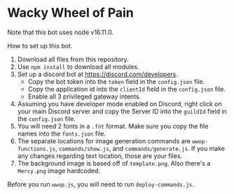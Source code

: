 # Wacky Wheel of Pain

Note that this bot uses node v16.11.0.

How to set up this bot.

1. Download all files from this repository.
2. Use `npm install` to download all modules.
3. Set up a discord bot at https://discord.com/developers.
    - Copy the bot token into the `token` field in the `config.json` file.
    - Copy the application id into the `clientId` field in the `config.json` file.
    - Enable all 3 privileged gateway intents.
4. Assuming you have developer mode enabled on Discord, right click on your main Discord server and copy the Server ID into the `guildId` field in the `config.json` file.
5. You will need 2 fonts in a `.fnt` format. Make sure you copy the file names into the `fonts.json` file.
6. The separate locations for image generation commands are `wwop-functions.js`, `commands/show.js`, and `commands/generate.js`. If you make any changes regarding text location, those are your files.
7. The background image is based off of `template.png`. Also there's a `Mercy.png` image hardcoded.

Before you run `wwop.js`, you will need to run `deploy-commands.js`.
